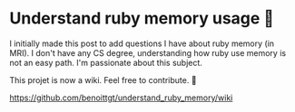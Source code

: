# Understand ruby memory usage 🤔

I initially made this post to add questions I have about ruby memory (in MRI). I don't have any CS degree, understanding how ruby use memory is not an easy path. I'm passionate about this subject.

This projet is now a wiki. Feel free to contribute. 🙌

https://github.com/benoittgt/understand_ruby_memory/wiki
